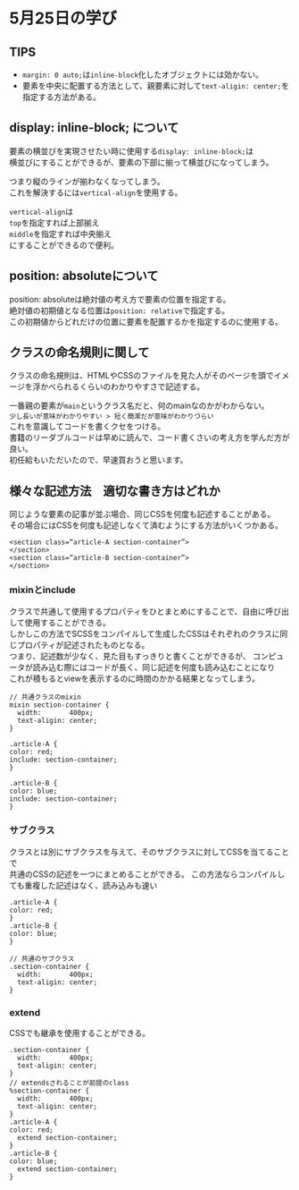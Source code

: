 # 5月25日の学び

## TIPS
- `margin: 0 auto;`は`inline-block`化したオブジェクトには効かない。
- 要素を中央に配置する方法として、親要素に対して`text-aligin: center;`を指定する方法がある。

## display: inline-block; について
要素の横並びを実現させたい時に使用する`display: inline-block;`は  
横並びにすることができるが、要素の下部に揃って横並びになってしまう。  

つまり縦のラインが揃わなくなってしまう。  
これを解決するには`vertical-align`を使用する。  

`vertical-align`は  
`top`を指定すれば上部揃え  
`middle`を指定すれば中央揃え  
にすることができるので便利。  

## position: absoluteについて
position: absoluteは絶対値の考え方で要素の位置を指定する。  
絶対値の初期値となる位置は`position: relative`で指定する。  
この初期値からどれだけの位置に要素を配置するかを指定するのに使用する。  

## クラスの命名規則に関して
クラスの命名規則は、HTMLやCSSのファイルを見た人がそのページを頭でイメージを浮かべられるくらいのわかりやすさで記述する。  

一番親の要素が`main`というクラス名だと、何のmainなのかがわからない。  
`少し長いが意味がわかりやすい > 短く簡潔だが意味がわかりづらい`  
これを意識してコードを書くクセをつける。  
書籍のリーダブルコードは早めに読んで、コード書くさいの考え方を学んだ方が良い。  
初任給もいただいたので、早速買おうと思います。  

## 様々な記述方法　適切な書き方はどれか
同じような要素の記事が並ぶ場合、同じCSSを何度も記述することがある。  
その場合にはCSSを何度も記述しなくて済むようにする方法がいくつかある。  
```
<section class=“article-A section-container”>
</section>
<section class=“article-B section-container”>
</section>
```
### mixinとinclude
クラスで共通して使用するプロパティをひとまとめにすることで、自由に呼び出して使用することができる。  
しかしこの方法でSCSSをコンパイルして生成したCSSはそれぞれのクラスに同じプロパティが記述されたものとなる。  
つまり、記述数が少なく、見た目もすっきりと書くことができるが、
コンピュータが読み込む際にはコードが長く、同じ記述を何度も読み込むことになり  
これが積もるとviewを表示するのに時間のかかる結果となってしまう。  
```
// 共通クラスのmixin
mixin section-container {
  width:       400px;
  text-aligin: center;
}

.article-A {
color: red;
include: section-container;
}

.article-B {
color: blue;
include: section-container;
}

```

### サブクラス
クラスとは別にサブクラスを与えて、そのサブクラスに対してCSSを当てることで  
共通のCSSの記述を一つにまとめることができる。
この方法ならコンパイルしても重複した記述はなく、読み込みも速い  
```
.article-A {
color: red;
}
.article-B {
color: blue;
}

// 共通のサブクラス
.section-container {
  width:       400px;
  text-aligin: center;
}
```

### extend
CSSでも継承を使用することができる。  
```
.section-container {
  width:       400px;
  text-aligin: center;
}
// extendsされることが前提のclass
%section-container {
  width:       400px;
  text-aligin: center;
}
.article-A {
color: red;
  extend section-container;
}
.article-B {
color: blue;
  extend section-container;
}

